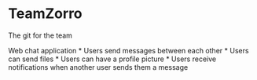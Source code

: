 TeamZorro
=========

The git for the team

Web chat application
    * Users send messages between each other
    * Users can send files
    * Users can have a profile picture
    * Users receive notifications when another user sends them a message
